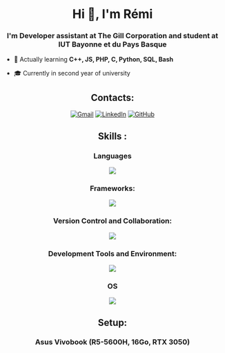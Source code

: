 <h1 align="center">Hi 👋, I'm Rémi </h1>
<h3 align="center">I'm Developer assistant at The Gill Corporation and student at IUT Bayonne et du Pays Basque</h3>

-  📖 Actually learning **C++, JS, PHP, C, Python, SQL, Bash**

-  🎓 Currently in second year of university

<h2 align="center">Contacts:</h2>
<div align="center">
  
[![Gmail](https://img.shields.io/badge/Gmail-D14836?style=for-the-badge&logo=gmail&logoColor=white)](mailto:rgentil@iutbayonne.univ-pau.fr)
[![LinkedIn](https://img.shields.io/badge/LinkedIn-0077B5?style=for-the-badge&logo=linkedin&logoColor=white)](https://www.linkedin.com/in/remi-gentil/)
[![GitHub](https://img.shields.io/badge/GitHub-181717?style=for-the-badge&logo=github&logoColor=white)](https://github.com/remi-gntl/)

</div>

<h2 align="center">Skills :</h2>
<h3 align="center">Languages</h3>
<p align="center">
  <a href="https://skillicons.dev">
    <img src="https://skillicons.dev/icons?i=css,html,js,mysql,php,nginx,cpp,bash,c,py,powershell&theme=dark" />
  </a>
</p>
<h3 align="center">Frameworks:</h3>
<p align="center">
  <a href="https://skillicons.dev">
    <img src="https://skillicons.dev/icons?i=laravel,qt,bootstrap,tailwind,angular" />
  </a>

<h3 align="center">Version Control and Collaboration:</h3>
<p align="center">
  <a href="https://skillicons.dev">
    <img src="https://skillicons.dev/icons?i=git,github" />
  </a>
</p>

<h3 align="center">Development Tools and Environment:</h3>
<p align="center">
  <a href="https://skillicons.dev">
    <img src="https://skillicons.dev/icons?i=vscode,qt,docker,idea" />
  </a>
</p>

<h3 align="center">OS</h3>
<p align="center">
  <a href="https://skillicons.dev">
    <img src="https://skillicons.dev/icons?i=linux,powershell&theme=dark" />
  </a>
</p>

<h2 align="center">Setup:</h2>
<h3 align="center">Asus Vivobook (R5-5600H, 16Go, RTX 3050)</h3>
